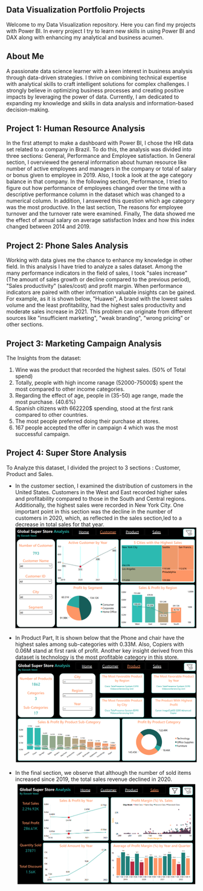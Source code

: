 ## Data Visualization Portfolio Projects
Welcome to my Data Visualization repository. Here you can find my projects with Power BI. In every project I try to learn new skills in using Power BI and DAX along with
enhancing my analytical and business acumen.

## About Me
A passionate data science learner with a keen interest in business analysis through data-driven strategies. I thrive on combining technical expertise with analytical skills to craft intelligent solutions for complex challenges. I strongly believe in optimizing business processes and creating positive impacts by leveraging the power of data. Currently, I am dedicated to expanding my knowledge and skills in data analysis and information-based decision-making.

## Project 1: Human Resource Analysis
In the first attempt to make a dashboard with Power BI, I chose the HR data set related to a company in Brazil. To do this, the analysis was divided into three sections: General, Performance and Employee satisfaction.
In General section, I overviewed the general information about human resource like number of active employees and managers in the company or total of salary or bonus given to employee in 2019. Also, I took a look at the age category balance in that company.
In the following section, Performance, I tried to figure out how performance of employees changed over the time with a descriptive performance column in the dataset which was changed to a numerical column. In addition, I answered this question which age category was the most productive.
In the last section, The reasons for employee turnover and the turnover rate were examined. Finally, The data showed me the effect of annual salary on average satisfaction Index and how this index changed between 2014 and 2019.

## Project 2: Phone Sales Analysis
Working with data gives me the chance to enhance my knowledge in other field. In this analysis I have tried to analyze a sales dataset. Among the many performance indicators in the field of sales, I took "sales increase" (The amount of sales growth or decline compared to the previous period), "Sales productivity" (sales/cost) and profit margin.
When performance indicators are paired with other information valuable insights can be gained. For example, as it is shown below, "Huawei", A brand with the lowest sales volume and the least profitability, had the highest sales productivity and moderate sales increase in 2021. This problem can originate from different sources like "insufficient marketing", "weak branding", "wrong pricing" or other sections.

## Project 3: Marketing Campaign Analysis
The Insights from the dataset:
1) Wine was the product that recorded the highest sales. (50% of Total spend)
2) Totally, people with high income ranage (52000-75000$) spent the most compared to other income categories.
3) Regarding the effect of age, people in (35-50) age range, made the most purchase. (40.6%)
4) Spanish citizens with 662220$ spending, stood at the first rank compared to other countries.
5) The most people preferred doing their purchase at stores.
6) 167 people accepted the offer in campaign 4 which was the most successful campaign.

## Project 4: Super Store Analysis
To Analyze this dataset, I divided the project to 3 sections : Customer, Product and Sales.
* In the customer section, I examined the distribution of customers in the United States. Customers in the West and East recorded higher sales and profitability compared to those in the South and Central regions. Additionally, the highest sales were recorded in New York City. One important point in this section was the decline in the number of customers in 2020, which, as reflected in the sales section,led to a decrease in total sales for that year.
![Alt text](Image/2025-04-22.png)

* In Product Part, It is shown below that the Phone and chair have the highest sales among sub-categories with 0.33M. Also, Copiers with 0.06M stand at first rank of profit. Another key insight derived from this dataset is technology is the most profitable category in this store.
![Alt text](Image/Product.png)

* In the final section, we observe that although the number of sold items increased since 2019, the total sales revenue declined in 2020.
![Alt text](Image/Sales.png)


